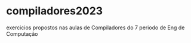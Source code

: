 # compiladores2023
exercicios propostos nas aulas de Compiladores do 7 periodo de Eng de Computação
